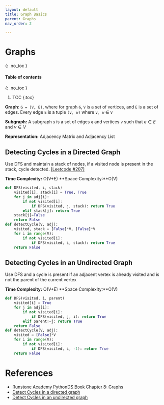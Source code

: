 ```yaml
---
layout: default
title: Graph Basics
parent: Graphs
nav_order: 2

---
```


# Graphs
{: .no_toc }

#### Table of contents
{: .no_toc }

1. TOC
{:toc}

**Graph:** `G = (V, E)`, where for graph `G`, `V` is a set of vertices, and `E` is a set of edges. Every edge `E` is a tuple `(v, w)` where `v, w` $\in$ `V`

**Subgraph:** A subgraph `s` is a set of edges `e` and vertices `v` such that $e \in E$ and $v \in V$

 **Representation:** Adjacency Matrix and Adjacency List



## Detecting Cycles in a Directed Graph
Use DFS and maintain a stack of nodes, if a visited node is present in the stack, cycle detected. [[Leetcode #207]](https://leetcode.com/problems/course-schedule/)

**Time Complexity:** O(V+E) **Space Complexity:**O(V)

```python
def DFS(visited, i, stack)
    visited[i], stack[i] = True, True
    for j in adj[i]:
        if not visited[i]:
            if DFS(visited, j, stack): return True
        elif stack[j]: return True
    stack[j]=False
    return False
def detectCycle(V, adj):
    visited, stack = [False]*V, [False]*V
    for i in range(V):
        if not visited[i]:
            if DFS(visited, i, stack): return True
    return False
```

## Detecting Cycles in an Undirected Graph

Use DFS and a cycle is present if an adjacent vertex is already visited and is not the parent of
the current vertex 

**Time Complexity:** O(V+E) **Space Complexity:**O(V)

```python
def DFS(visited, i, parent)
    visited[i] = True
    for j in adj[i]:
        if not visited[i]:
            if DFS(visited, j, i): return True
        elif parent!=j: return True
    return False
def detectCycle(V, adj):
    visited = [False]*V
    for i in range(V):
        if not visited[i]:
            if DFS(visited, i, -1): return True
    return False
```



# References

- [Runstone Academy PythonDS Book Chapter 8: Graphs](https://runestone.academy/ns/books/published/pythonds/Graphs/toctree.html)
- [Detect Cycles in a directed graph](https://www.geeksforgeeks.org/detect-cycle-in-a-graph/)
- [Detect Cycles in an undirected graph](https://www.geeksforgeeks.org/detect-cycle-undirected-graph/)
